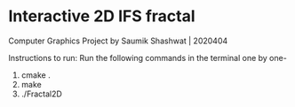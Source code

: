 # Interactive 2D IFS fractal 
Computer Graphics Project by Saumik Shashwat | 2020404

Instructions to run:
Run the following commands in the terminal one by one-
1. cmake .
2. make
3. ./Fractal2D
